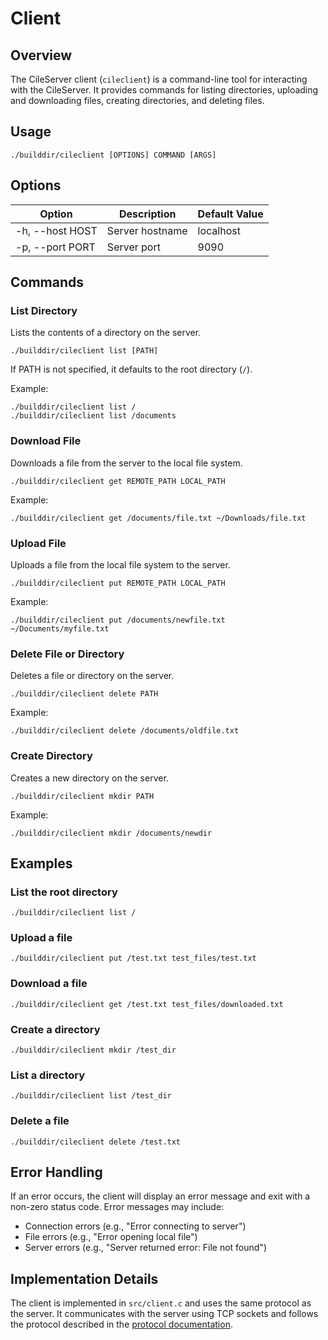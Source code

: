 # Client

## Overview

The CileServer client (`cileclient`) is a command-line tool for interacting with the CileServer. It provides commands for listing directories, uploading and downloading files, creating directories, and deleting files.

## Usage

```
./builddir/cileclient [OPTIONS] COMMAND [ARGS]
```

## Options

| Option           | Description                                | Default Value |
|------------------|--------------------------------------------|---------------|
| -h, --host HOST  | Server hostname                           | localhost     |
| -p, --port PORT  | Server port                               | 9090          |

## Commands

### List Directory

Lists the contents of a directory on the server.

```
./builddir/cileclient list [PATH]
```

If PATH is not specified, it defaults to the root directory (`/`).

Example:
```
./builddir/cileclient list /
./builddir/cileclient list /documents
```

### Download File

Downloads a file from the server to the local file system.

```
./builddir/cileclient get REMOTE_PATH LOCAL_PATH
```

Example:
```
./builddir/cileclient get /documents/file.txt ~/Downloads/file.txt
```

### Upload File

Uploads a file from the local file system to the server.

```
./builddir/cileclient put REMOTE_PATH LOCAL_PATH
```

Example:
```
./builddir/cileclient put /documents/newfile.txt ~/Documents/myfile.txt
```

### Delete File or Directory

Deletes a file or directory on the server.

```
./builddir/cileclient delete PATH
```

Example:
```
./builddir/cileclient delete /documents/oldfile.txt
```

### Create Directory

Creates a new directory on the server.

```
./builddir/cileclient mkdir PATH
```

Example:
```
./builddir/cileclient mkdir /documents/newdir
```

## Examples

### List the root directory
```
./builddir/cileclient list /
```

### Upload a file
```
./builddir/cileclient put /test.txt test_files/test.txt
```

### Download a file
```
./builddir/cileclient get /test.txt test_files/downloaded.txt
```

### Create a directory
```
./builddir/cileclient mkdir /test_dir
```

### List a directory
```
./builddir/cileclient list /test_dir
```

### Delete a file
```
./builddir/cileclient delete /test.txt
```

## Error Handling

If an error occurs, the client will display an error message and exit with a non-zero status code. Error messages may include:

- Connection errors (e.g., "Error connecting to server")
- File errors (e.g., "Error opening local file")
- Server errors (e.g., "Server returned error: File not found")

## Implementation Details

The client is implemented in `src/client.c` and uses the same protocol as the server. It communicates with the server using TCP sockets and follows the protocol described in the [protocol documentation](protocol.md). 